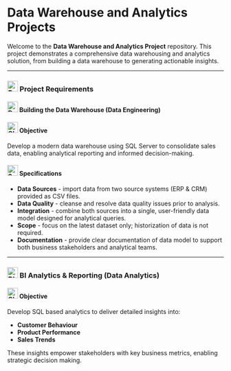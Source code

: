 # Data Warehouse and Analytics Projects

Welcome to the **Data Warehouse and Analytics Project** repository.
This project demonstrates a comprehensive data warehousing and analytics solution, from building a data warehouse to generating actionable insights.

---

### <img src="https://i.postimg.cc/sDhLKPDG/required.png" alt="Required" width="25" height="25" /> Project Requirements

#### <img src="https://i.postimg.cc/y8J00nV2/data-warehouse.png" alt="Data Warehouse" width="25" height="25" /> Building the Data Warehouse (Data Engineering)

#### <img src="https://i.postimg.cc/pXj28nwq/target.png" alt="Objective" width="25" height="25" /> Objective
Develop a modern data warehouse using SQL Server to consolidate sales data, enabling analytical reporting and informed decision-making.

#### <img src="https://i.postimg.cc/4dhJ57Kf/survey.png" alt="Specifications" width="25" height="25" /> Specifications
- **Data Sources** - import data from two source systems (ERP & CRM) provided as CSV files.
- **Data Quality** - cleanse and resolve data quality issues prior to analysis.
- **Integration** - combine both sources into a single, user-friendly data model designed for analytical queries.
- **Scope** - focus on the latest dataset only; historization of data is not required.
- **Documentation** - provide clear documentation of data model to support both business stakeholders and analytical teams.

---

### <img src="https://i.postimg.cc/QNTgzhvV/monitor.png" alt="BI Analytics & Reporting" width="25" height="25" /> BI Analytics & Reporting (Data Analytics)

#### <img src="https://i.postimg.cc/pXj28nwq/target.png" alt="Objective" width="25" height="25" /> Objective
Develop SQL based analytics to deliver detailed insights into:
- **Customer Behaviour**
- **Product Performance**
- **Sales Trends**

These insights empower stakeholders with key business metrics, enabling strategic decision making.
